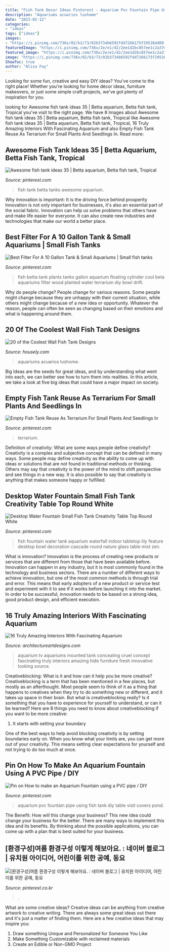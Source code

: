 ```yaml
---
title: "Fish Tank Decor Ideas Pinterest - Aquarium Pvc Fountain Pipe Using Fish Tank Diy Table Visit Covers Pond"
description: "Aquariums acuarios lushome"
date: "2023-02-12"
categories:
- "ideas"
tags: ["ideas"]
images:
- "https://i.pinimg.com/736x/02/b3/73/02b3734b6592fdd7266175f29538dd09.jpg"
featuredImage: "https://i.pinimg.com/736x/2e/e1/d2/2ee1d2bc857ee1c2a37e165919c97620.jpg"
featured_image: "https://i.pinimg.com/736x/2e/e1/d2/2ee1d2bc857ee1c2a37e165919c97620.jpg"
image: "https://i.pinimg.com/736x/02/b3/73/02b3734b6592fdd7266175f29538dd09.jpg"
ShowToc: true
author: "Aliza Fay"
---
```



Looking for some fun, creative and easy DIY ideas? You've come to the right place! Whether you're looking for home décor ideas, furniture makeovers, or just some simple craft projects, we've got plenty of inspiration for you.

	

		
looking for Awesome fish tank ideas 35 | Betta aquarium, Betta fish tank, Tropical you've visit to the right page. We have 8 Images about Awesome fish tank ideas 35 | Betta aquarium, Betta fish tank, Tropical like Awesome fish tank ideas 35 | Betta aquarium, Betta fish tank, Tropical, 16 Truly Amazing Interiors With Fascinating Aquarium and also Empty Fish Tank Reuse As Terrarium For Small Plants And Seedlings In. Read more:
		
    
## Awesome Fish Tank Ideas 35 | Betta Aquarium, Betta Fish Tank, Tropical

<img loading=lazy src="https://i.pinimg.com/736x/61/c1/0f/61c10fb94d24cdb9272c32ef24db908c.jpg" onerror="this.onerror=null;this.src='https://tse3.mm.bing.net/th?id=OIP.tITVwxzYlta72Aa9TziRqQHaLE&amp;pid=15.1';" alt="Awesome fish tank ideas 35 | Betta aquarium, Betta fish tank, Tropical">

_Source: pinterest.com_

>fish tank betta tanks awesome aquarium. 

	

Why innovation is important: It is the driving force behind prosperity
Innovation is not only important for businesses, it's also an essential part of the social fabric. Innovation can help us solve problems that others have and make life easier for everyone. It can also create new industries and technologies that make our world a better place.

    
## Best Filter For A 10 Gallon Tank &amp; Small Aquariums | Small Fish Tanks

<img loading=lazy src="https://i.pinimg.com/736x/02/b3/73/02b3734b6592fdd7266175f29538dd09.jpg" onerror="this.onerror=null;this.src='https://tse1.mm.bing.net/th?id=OIP.4NRRR6iqzAhWYLrEeo79lAHaJ4&amp;pid=15.1';" alt="Best Filter For A 10 Gallon Tank &amp; Small Aquariums | Small fish tanks">

_Source: pinterest.com_

>fish betta tank plants tanks gallon aquarium floating cylinder cool beta aquariums filter wood planted water terrarium diy bowl drift. 

	

Why do people change?
People change for various reasons. Some people might change because they are unhappy with their current situation, while others might change because of a new idea or opportunity. Whatever the reason, people can often be seen as changing based on their emotions and what is happening around them.

    
## 20 Of The Coolest Wall Fish Tank Designs

<img loading=lazy src="https://housely.com/wp-content/uploads/2016/05/creative-aquariums-23.jpg" onerror="this.onerror=null;this.src='https://tse3.mm.bing.net/th?id=OIP.xXGopAIobyg-vNOS9X7PYAHaE7&amp;pid=15.1';" alt="20 of the Coolest Wall Fish Tank Designs">

_Source: housely.com_

>aquariums acuarios lushome. 

	

Big Ideas are the seeds for great ideas, and by understanding what went into each, we can better see how to turn them into realities. In this article, we take a look at five big ideas that could have a major impact on society.

    
## Empty Fish Tank Reuse As Terrarium For Small Plants And Seedlings In

<img loading=lazy src="https://i.pinimg.com/736x/aa/ef/de/aaefde079bcb2eaffd1bb3b3aab348db.jpg" onerror="this.onerror=null;this.src='https://tse2.mm.bing.net/th?id=OIP.Ur4BgE0Y3uIHvCc4lPoJGAHaLH&amp;pid=15.1';" alt="Empty Fish Tank Reuse As Terrarium For Small Plants And Seedlings In">

_Source: pinterest.com_

>terrarium. 

	

Definition of creativity: What are some ways people define creativity?
Creativity is a complex and subjective concept that can be defined in many ways. Some people may define creativity as the ability to come up with ideas or solutions that are not found in traditional methods or thinking. Others may say that creativity is the power of the mind to shift perspective and see things in a new way. It is also possible to say that creativity is anything that makes someone happy or fulfilled.

    
## Desktop Water Fountain Small Fish Tank Creativity Table Top Round White

<img loading=lazy src="https://i.pinimg.com/736x/5d/80/54/5d80544beb78a0237fa9e056d190d618.jpg" onerror="this.onerror=null;this.src='https://tse4.mm.bing.net/th?id=OIP.kUNCXLAKdtycftT7OgWPcgHaHa&amp;pid=15.1';" alt="Desktop Water Fountain Small Fish Tank Creativity Table Top Round White">

_Source: pinterest.com_

>fish fountain water tank aquarium waterfall indoor tabletop lily feature desktop bowl decoration cascade round nature glass table mist zen. 

	

What is innovation?
Innovation is the process of creating new products or services that are different from those that have been available before. Innovation can happen in any industry, but it is most commonly found in the technology and business sectors. There are a number of different ways to achieve innovation, but one of the most common methods is through trial and error. This means that early adopters of a new product or service test and experiment with it to see if it works before launching it into the market. In order to be successful, innovation needs to be based on a strong idea, good product design, and efficient execution.

    
## 16 Truly Amazing Interiors With Fascinating Aquarium

<img loading=lazy src="https://www.architectureartdesigns.com/wp-content/uploads/2015/09/828-630x712.jpg" onerror="this.onerror=null;this.src='https://tse4.mm.bing.net/th?id=OIP.8UvJYSITMxOj0QX5W9yOPwHaIX&amp;pid=15.1';" alt="16 Truly Amazing Interiors With Fascinating Aquarium">

_Source: architectureartdesigns.com_

>aquarium tv aquariums mounted tank concealing cruel concept fascinating truly interiors amazing hide furniture fresh innovative looking source. 

	

Creativeblocking: What is it and how can it help you be more creative?
Creativeblocking is a term that has been mentioned in a few places, but mostly as an afterthought. Most people seem to think of it as a thing that happens to creatives when they try to do something new or different, and it takes up space in their brain. But what is creativeblocking really? Is it something that you have to experience for yourself to understand, or can it be learned? Here are 8 things you need to know about creativeblocking if you want to be more creative: 
1) It starts with setting your boundary

One of the best ways to help avoid blocking creativity is by setting boundaries early on. When you know what your limits are, you can get more out of your creativity. This means setting clear expectations for yourself and not trying to do too much at once.

    
## Pin On How To Make An Aquarium Fountain Using A PVC Pipe / DIY

<img loading=lazy src="https://i.pinimg.com/736x/2e/e1/d2/2ee1d2bc857ee1c2a37e165919c97620.jpg" onerror="this.onerror=null;this.src='https://tse2.mm.bing.net/th?id=OIP.giZ-jrH32n5ZIG1Yvlp4JQHaFR&amp;pid=15.1';" alt="Pin on How to make an Aquarium Fountain using a PVC pipe / DIY">

_Source: pinterest.com_

>aquarium pvc fountain pipe using fish tank diy table visit covers pond. 

	

The Benefit: How will this change your business?
This new idea could change your business for the better. There are many ways to implement this idea and its benefits. By thinking about the possible applications, you can come up with a plan that is best suited for your business.

    
## [환경구성]여름 환경구성 이렇게 해보아요. : 네이버 블로그 | 유치원 아이디어, 어린이를 위한 공예, 동요

<img loading=lazy src="https://i.pinimg.com/736x/f6/48/77/f64877b628e70a0081737bfc6acc3d56.jpg" onerror="this.onerror=null;this.src='https://tse3.mm.bing.net/th?id=OIP.jBAKZ-O0nBSDFGqTQtDsLQAAAA&amp;pid=15.1';" alt="[환경구성]여름 환경구성 이렇게 해보아요. : 네이버 블로그 | 유치원 아이디어, 어린이를 위한 공예, 동요">

_Source: pinterest.co.kr_

>. 

	

What are some creative ideas?
Creative ideas can be anything from creative artwork to creative writing. There are always some great ideas out there and it's just a matter of finding them. Here are a few creative ideas that may inspire you:
1. Draw something Unique and Personalized for Someone You Like
2. Make Something Customizable with reclaimed materials
3. Create an Edible or Non-GMO Project

